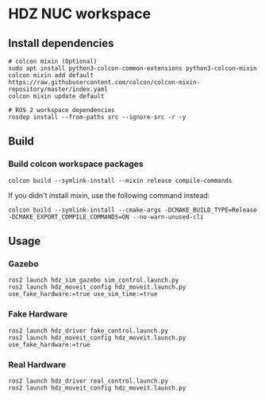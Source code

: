 # HDZ NUC workspace

## Install dependencies
```shell
# colcon mixin (Optional)
sudo apt install python3-colcon-common-extensions python3-colcon-mixin
colcon mixin add default https://raw.githubusercontent.com/colcon/colcon-mixin-repository/master/index.yaml
colcon mixin update default

# ROS 2 workspace dependencies
rosdep install --from-paths src --ignore-src -r -y
```

## Build

### Build colcon workspace packages
```shell
colcon build --symlink-install --mixin release compile-commands
```

If you didn't install mixin, use the following command instead:
```shell
colcon build --symlink-install --cmake-args -DCMAKE_BUILD_TYPE=Release -DCMAKE_EXPORT_COMPILE_COMMANDS=ON --no-warn-unused-cli
```

## Usage

### Gazebo
```shell
ros2 launch hdz_sim_gazebo sim_control.launch.py
ros2 launch hdz_moveit_config hdz_moveit.launch.py use_fake_hardware:=true use_sim_time:=true
```

### Fake Hardware
```shell
ros2 launch hdz_driver fake_control.launch.py
ros2 launch hdz_moveit_config hdz_moveit.launch.py use_fake_hardware:=true
```

### Real Hardware
```shell
ros2 launch hdz_driver real_control.launch.py
ros2 launch hdz_moveit_config hdz_moveit.launch.py
```
